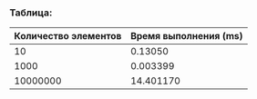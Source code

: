 ### Таблица:

| Количество элементов | Время выполнения (ms) |
|----------------------|-----------------------|
| 10                   | 0.13050               |
| 1000                 | 0.003399              |
| 10000000             | 14.401170             |

